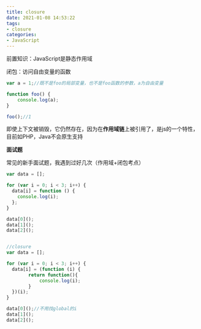 ```yaml
---
title: closure
date: 2021-01-08 14:53:22
tags:
- closure
categories:
- JavaScript 
---
```


前置知识：JavaScript是静态作用域

闭包：访问自由变量的函数

```js
var a = 1;//既不是foo的局部变量，也不是foo函数的参数，a为自由变量

function foo() {
    console.log(a);
}

foo();//1
```

即使上下文被销毁，它仍然存在，因为在**作用域链**上被引用了，是js的一个特性，目前如PHP，Java不会原生支持

**面试题**

常见的新手面试题，我遇到过好几次（作用域+闭包考点）

```js
var data = [];

for (var i = 0; i < 3; i++) {
  data[i] = function () {
    console.log(i);
  };
}

data[0]();
data[1]();
data[2]();


//closure 
var data = [];

for (var i = 0; i < 3; i++) {
  data[i] = (function (i) {
        return function(){
            console.log(i);
        }
  })(i);
}

data[0]();//不用找global的i
data[1]();
data[2]();
```

